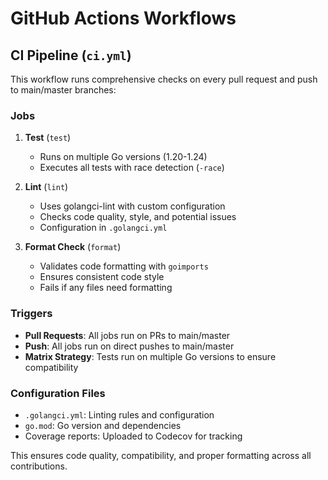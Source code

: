 # GitHub Actions Workflows

## CI Pipeline (`ci.yml`)

This workflow runs comprehensive checks on every pull request and push to main/master branches:

### Jobs

1. **Test** (`test`)
   - Runs on multiple Go versions (1.20-1.24)
   - Executes all tests with race detection (`-race`)

2. **Lint** (`lint`)
   - Uses golangci-lint with custom configuration
   - Checks code quality, style, and potential issues
   - Configuration in `.golangci.yml`

3. **Format Check** (`format`)
   - Validates code formatting with `goimports`
   - Ensures consistent code style
   - Fails if any files need formatting

### Triggers

- **Pull Requests**: All jobs run on PRs to main/master
- **Push**: All jobs run on direct pushes to main/master
- **Matrix Strategy**: Tests run on multiple Go versions to ensure compatibility

### Configuration Files

- `.golangci.yml`: Linting rules and configuration
- `go.mod`: Go version and dependencies
- Coverage reports: Uploaded to Codecov for tracking

This ensures code quality, compatibility, and proper formatting across all contributions.